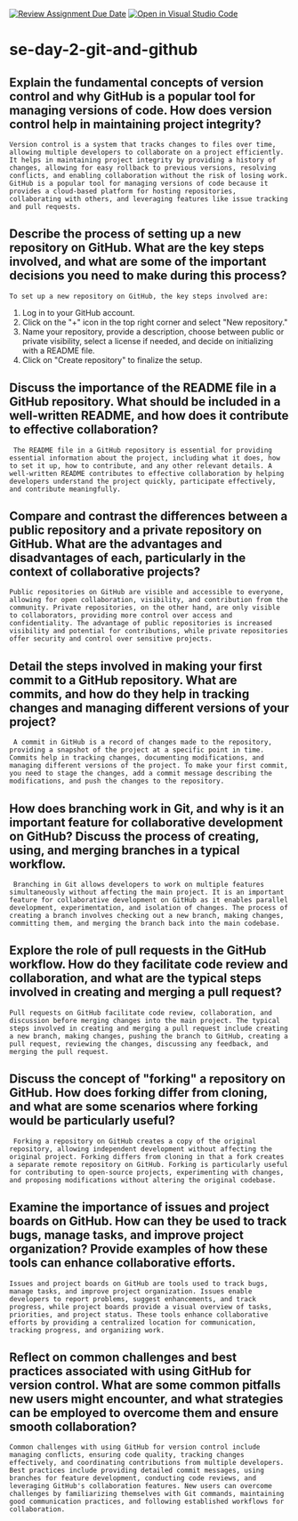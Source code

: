 [![Review Assignment Due Date](https://classroom.github.com/assets/deadline-readme-button-22041afd0340ce965d47ae6ef1cefeee28c7c493a6346c4f15d667ab976d596c.svg)](https://classroom.github.com/a/8wgCKhpZ)
[![Open in Visual Studio Code](https://classroom.github.com/assets/open-in-vscode-2e0aaae1b6195c2367325f4f02e2d04e9abb55f0b24a779b69b11b9e10269abc.svg)](https://classroom.github.com/online_ide?assignment_repo_id=15592596&assignment_repo_type=AssignmentRepo)
# se-day-2-git-and-github
## Explain the fundamental concepts of version control and why GitHub is a popular tool for managing versions of code. How does version control help in maintaining project integrity?
    Version control is a system that tracks changes to files over time, allowing multiple developers to collaborate on a project efficiently. It helps in maintaining project integrity by providing a history of changes, allowing for easy rollback to previous versions, resolving conflicts, and enabling collaboration without the risk of losing work. GitHub is a popular tool for managing versions of code because it provides a cloud-based platform for hosting repositories, collaborating with others, and leveraging features like issue tracking and pull requests.

## Describe the process of setting up a new repository on GitHub. What are the key steps involved, and what are some of the important decisions you need to make during this process?
    To set up a new repository on GitHub, the key steps involved are:
1. Log in to your GitHub account.
2. Click on the "+" icon in the top right corner and select "New repository."
3. Name your repository, provide a description, choose between public or private visibility, select a license if needed, and decide on initializing with a README file.
4. Click on "Create repository" to finalize the setup.

## Discuss the importance of the README file in a GitHub repository. What should be included in a well-written README, and how does it contribute to effective collaboration?
     The README file in a GitHub repository is essential for providing essential information about the project, including what it does, how to set it up, how to contribute, and any other relevant details. A well-written README contributes to effective collaboration by helping developers understand the project quickly, participate effectively, and contribute meaningfully.

## Compare and contrast the differences between a public repository and a private repository on GitHub. What are the advantages and disadvantages of each, particularly in the context of collaborative projects?
    Public repositories on GitHub are visible and accessible to everyone, allowing for open collaboration, visibility, and contribution from the community. Private repositories, on the other hand, are only visible to collaborators, providing more control over access and confidentiality. The advantage of public repositories is increased visibility and potential for contributions, while private repositories offer security and control over sensitive projects.
    
## Detail the steps involved in making your first commit to a GitHub repository. What are commits, and how do they help in tracking changes and managing different versions of your project?
     A commit in GitHub is a record of changes made to the repository, providing a snapshot of the project at a specific point in time. Commits help in tracking changes, documenting modifications, and managing different versions of the project. To make your first commit, you need to stage the changes, add a commit message describing the modifications, and push the changes to the repository.

## How does branching work in Git, and why is it an important feature for collaborative development on GitHub? Discuss the process of creating, using, and merging branches in a typical workflow.
     Branching in Git allows developers to work on multiple features simultaneously without affecting the main project. It is an important feature for collaborative development on GitHub as it enables parallel development, experimentation, and isolation of changes. The process of creating a branch involves checking out a new branch, making changes, committing them, and merging the branch back into the main codebase.

## Explore the role of pull requests in the GitHub workflow. How do they facilitate code review and collaboration, and what are the typical steps involved in creating and merging a pull request?
    Pull requests on GitHub facilitate code review, collaboration, and discussion before merging changes into the main project. The typical steps involved in creating and merging a pull request include creating a new branch, making changes, pushing the branch to GitHub, creating a pull request, reviewing the changes, discussing any feedback, and merging the pull request.
  
## Discuss the concept of "forking" a repository on GitHub. How does forking differ from cloning, and what are some scenarios where forking would be particularly useful?
     Forking a repository on GitHub creates a copy of the original repository, allowing independent development without affecting the original project. Forking differs from cloning in that a fork creates a separate remote repository on GitHub. Forking is particularly useful for contributing to open-source projects, experimenting with changes, and proposing modifications without altering the original codebase.

## Examine the importance of issues and project boards on GitHub. How can they be used to track bugs, manage tasks, and improve project organization? Provide examples of how these tools can enhance collaborative efforts.
    Issues and project boards on GitHub are tools used to track bugs, manage tasks, and improve project organization. Issues enable developers to report problems, suggest enhancements, and track progress, while project boards provide a visual overview of tasks, priorities, and project status. These tools enhance collaborative efforts by providing a centralized location for communication, tracking progress, and organizing work.

## Reflect on common challenges and best practices associated with using GitHub for version control. What are some common pitfalls new users might encounter, and what strategies can be employed to overcome them and ensure smooth collaboration?
    Common challenges with using GitHub for version control include managing conflicts, ensuring code quality, tracking changes effectively, and coordinating contributions from multiple developers. Best practices include providing detailed commit messages, using branches for feature development, conducting code reviews, and leveraging GitHub's collaboration features. New users can overcome challenges by familiarizing themselves with Git commands, maintaining good communication practices, and following established workflows for collaboration.
